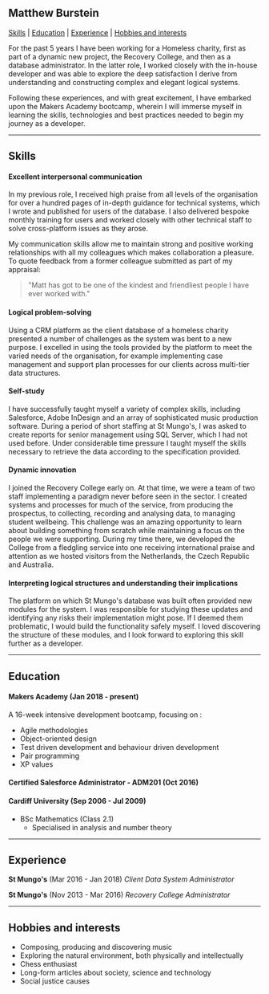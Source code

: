 ## Matthew Burstein

[Skills](#skills) | [Education](#education) | [Experience](#experience) | [Hobbies and interests](#hobbies)

For the past 5 years I have been working for a Homeless charity, first as part of a dynamic new project, the Recovery College, and then as a database administrator. In the latter role, I worked closely with the in-house developer and was able to explore the deep satisfaction I derive from understanding and constructing complex and elegant logical systems.

Following these experiences, and with great excitement, I have embarked upon the Makers Academy bootcamp, wherein I will immerse myself in learning the skills, technologies and best practices needed to begin my journey as a developer.

---

## <a name="skills">Skills</a>

#### Excellent interpersonal communication

In my previous role, I received high praise from all levels of the organisation for over a hundred pages of in-depth guidance for technical systems, which I wrote and published for users of the database. I also delivered bespoke monthly training for users and worked closely with other technical staff to solve cross-platform issues as they arose.

My communication skills allow me to maintain strong and positive working relationships with all my colleagues which makes collaboration a pleasure. To quote feedback from a former colleague submitted as part of my appraisal:

>"Matt has got to be one of the kindest and friendliest people I have ever worked with."

#### Logical problem-solving

Using a CRM platform as the client database of a homeless charity presented a number of challenges as the system was bent to a new purpose. I excelled in using the tools provided by the platform to meet the varied needs of the organisation, for example implementing case management and support plan processes for our clients across multi-tier data structures.

#### Self-study

I have successfully taught myself a variety of complex skills, including Salesforce, Adobe InDesign and an array of sophisticated music production software. During a period of short staffing at St Mungo's, I was asked to create reports for senior management using SQL Server, which I had not used before. Under considerable time pressure I taught myself the skills necessary to retrieve the data according to the specification provided.

#### Dynamic innovation

I joined the Recovery College early on. At that time, we were a team of two staff implementing a paradigm never before seen in the sector. I created systems and processes for much of the service, from producing the prospectus, to collecting, recording and analysing data, to managing student wellbeing. This challenge was an amazing opportunity to learn about building something from scratch while maintaining a focus on the people we were supporting. During my time there, we developed the College from a fledgling service into one receiving international praise and attention as we hosted visitors from the Netherlands, the Czech Republic and Australia.

#### Interpreting logical structures and understanding their implications

The platform on which St Mungo's database was built often provided new modules for the system. I was responsible for studying these updates and identifying any risks their implementation might pose. If I deemed them problematic, I would build the functionality safely myself. I loved discovering the structure of these modules, and I look forward to exploring this skill further as a developer.

---

## <a name="education">Education</a>

#### Makers Academy (Jan 2018 - present)
A 16-week intensive development bootcamp, focusing on :
* Agile methodologies
* Object-oriented design
* Test driven development and behaviour driven development
* Pair programming
* XP values

#### Certified Salesforce Administrator - ADM201 (Oct 2016)

#### Cardiff University (Sep 2006 - Jul 2009)

- BSc Mathematics (Class 2.1)
  - Specialised in analysis and number theory

---

## <a name="experience">Experience</a>

**St Mungo's** (Mar 2016 - Jan 2018)
*Client Data System Administrator*

**St Mungo's** (Nov 2013 - Mar 2016)
*Recovery College Administrator*

---

## <a name="hobbies">Hobbies and interests</a>

- Composing, producing and discovering music
- Exploring the natural environment, both physically and intellectually
- Chess enthusiast
- Long-form articles about society, science and technology
- Social justice causes

